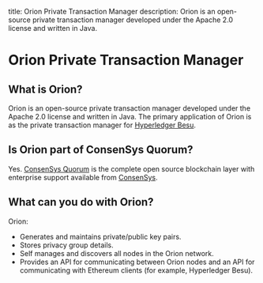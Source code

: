title: Orion Private Transaction Manager
description: Orion is an open-source private transaction manager developed under the Apache 2.0 license and written in Java.
<!--- END of page meta data -->

# Orion Private Transaction Manager

## What is Orion?

Orion is an open-source private transaction manager developed under the Apache 2.0 license and written in Java.
The primary application of Orion is as the private transaction manager for [Hyperledger Besu](https://besu.hyperledger.org/en/stable/).

## Is Orion part of ConsenSys Quorum?

Yes. [ConsenSys Quorum](https://consensys.net/quorum/developers) is the complete open source blockchain
layer with enterprise support available from [ConsenSys](https://consensys.net/quorum/contact-us).

## What can you do with Orion?

Orion:

* Generates and maintains private/public key pairs.
* Stores privacy group details.
* Self manages and discovers all nodes in the Orion network.
* Provides an API for communicating between Orion nodes and an API for communicating with
    Ethereum clients (for example, Hyperledger Besu).
